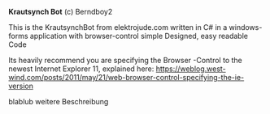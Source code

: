**Krautsynch Bot** (c) Berndboy2

This is the KrautsynchBot from elektrojude.com
written in C# in a windows-forms application with browser-control
simple Designed, easy readable Code

Its heavily recommend you are specifying the Browser -Control to the newest Internet Explorer 11, explained here:
https://weblog.west-wind.com/posts/2011/may/21/web-browser-control-specifying-the-ie-version




blablub weitere Beschreibung